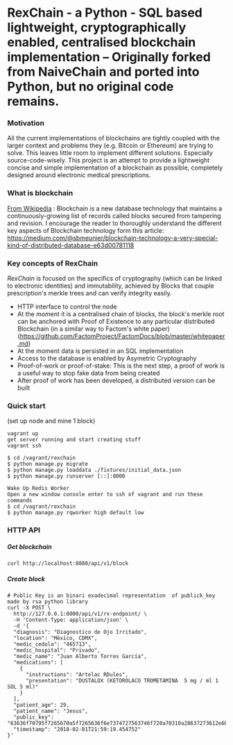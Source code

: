 
# RexChain - a Python - SQL based lightweight, cryptographically enabled, centralised blockchain implementation – Originally forked from NaiveChain and ported into Python, but no original code remains.

### Motivation
All the current implementations of blockchains are tightly coupled with the larger context and problems they (e.g. Bitcoin or Ethereum) are trying to solve. This leaves little room to implement different solutions. Especially source-code-wisely. This project is an attempt to provide a lightweight concise and simple implementation of a blockchain as possible, completely designed around electronic medical prescriptions.


### What is blockchain
[From Wikipedia](https://en.wikipedia.org/wiki/Blockchain_(database)) : Blockchain is a new database technology that maintains a continuously-growing list of records called blocks secured from tampering and revision. I encourage the reader to thoroughly understand the different key aspects of Blockchain technology form this article: https://medium.com/@sbmeunier/blockchain-technology-a-very-special-kind-of-distributed-database-e63d00781118


### Key concepts of RexChain
 *RexChain* is focused on the specifics of cryptography (which can be linked to electronic identities) and immutability, achieved by Blocks that couple prescription's merkle trees and can verify integrity easily.
* HTTP interface to control the node
* At the moment it is a centralised chain of blocks, the block's merkle root can be anchored with Proof of Existence to any particular distributed Blockchain (in a similar way to Factom's white paper) (https://github.com/FactomProject/FactomDocs/blob/master/whitepaper.md)
* At the moment data is persisted in an SQL implementation
* Access to the database is enabled by Asymetric Cryptography
* Proof-of-work or proof-of-stake: This is the next step, a proof of work is a useful way to stop fake data from being created
* After proof of work has been developed, a distributed version can be built

### Quick start
(set up node and mine 1 block)
```
vagrant up
get server running and start creating stuff
vagrant ssh

$ cd /vagrant/rexchain
$ python manage.py migrate
$ python manage.py loaddata ./fixtures/initial_data.json
$ python manage.py runserver [::]:8000

Wake Up Redis Worker
Open a new window console enter to ssh of vagrant and run these commands
$ cd /vagrant/rexchain
$ python manage.py rqworker high default low
```


### HTTP API
##### Get blockchain
```
curl http://localhost:8080/api/v1/block
```
##### Create block
```
# Public Key is an binari exadecimal representation  of publick_key made by rsa python library
curl -X POST \
  http://127.0.0.1:8000/api/v1/rx-endpoint/ \
  -H 'Content-Type: application/json' \
  -d '{
  "diagnosis": "Diagnostico de Ojo Irritado",
  "location": "México, CDMX",
  "medic_cedula": "465713",
  "medic_hospital": "Privado",
  "medic_name": "Juan Alberto Torres García",
  "medications": [
    {
      "instructions": "Artelac RDules",
      "presentation": "DUSTALOX (KETOROLACO TROMETAMINA  5 mg / ml 1 SOL 5 ml)"
    }
  ],
  "patient_age": 29,
  "patient_name": "Jesus",
  "public_key": "63636f70795f7265670a5f7265636f6e7374727563746f720a70310a28637273612e6b65790a5075626c69634b65790a70320a635f5f6275696c74696e5f5f0a6f626a6563740a70330a4e745270340a284c373435313530383630343332393237323237393336343532383430323735313630383337373839333331383033363932383838383034323630323635393130383336383335353931353533323533343238353732343832333830373537333939343637313337383133363633313537303432363933373330313136353533373433333638333830333634393839383937363238373033343934394c0a4936353533370a74622e",
  "timestamp": "2018-02-01T21:59:19.454752"
}'

```
